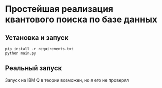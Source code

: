 # Простейшая реализация квантового поиска по базе данных

## Установка и запуск 
```shell
pip install -r requirements.txt
python main.py
```

## Реальный запуск
Запуск на IBM Q в теории возможен, но я его не проверял